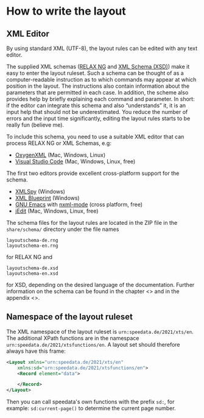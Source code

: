 # How to write the layout


## XML Editor

By using standard XML (UTF-8), the layout rules can be edited with any text editor.

The supplied XML schemas ([RELAX NG](https://en.wikipedia.org/wiki/RELAX_NG) and [XML Schema (XSD)](https://en.wikipedia.org/wiki/XML_Schema_(W3C))) make it easy to enter the layout ruleset. Such a schema can be thought of as a computer-readable instruction as to which commands may appear at which position in the layout. The instructions also contain information about the parameters that are permitted in each case. In addition, the scheme also provides help by briefly explaining each command and parameter. In short: if the editor can integrate this schema and also “understands” it, it is an input help that should not be underestimated. You reduce the number of errors and the input time significantly, editing the layout rules starts to be really fun (believe me).

To include this schema, you need to use a suitable XML editor that can process RELAX NG or XML Schemas, e.g:

-   [OxygenXML](https://www.oxygenxml.com) (Mac, Windows, Linux)
-   [Visual Studio Code](https://code.visualstudio.com) (Mac, Windows, Linux, free)

The first two editors provide excellent cross-platform support for the schema.

-   [XMLSpy](https://www.altova.com/xml-editor/) (Windows)
-   [XML Blueprint](https://www.xmlblueprint.com/) (Windows)
-   [GNU Emacs](https://www.gnu.org/software/emacs/) with [nxml-mode](http://www.thaiopensource.com/nxml-mode/) (cross platform, free)
-   [jEdit](http://www.jedit.org) (Mac, Windows, Linux, free)


The schema files for the layout rules are located in the ZIP file in the `share/schema/` directory under the file names

~~~
layoutschema-de.rng
layoutschema-en.rng
~~~

for RELAX NG and

~~~
layoutschema-de.xsd
layoutschema-en.xsd
~~~

for XSD, depending on the desired language of the documentation. Further information on the schema can be found in the chapter <<ch-schemavalidation>> and in the appendix <<ch-appendix-schema-assigning>>.

##  Namespace of the layout ruleset

The XML namespace of the layout ruleset is `urn:speedata.de/2021/xts/en`. The additional XPath functions are in the namespace `urn:speedata.de/2021/xtsfunctions/en`. A layout set should therefore always have this frame:


~~~xml
<Layout xmlns="urn:speedata.de/2021/xts/en"
    xmlns:sd="urn:speedata.de/2021/xtsfunctions/en">
    <Record element="data">

    </Record>
</Layout>
~~~

Then you can call speedata's own functions with the prefix `sd:`, for example: `sd:current-page()` to determine the current page number.

